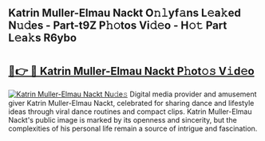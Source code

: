 ## Katrin Muller-Elmau Nackt O𝚗𝚕yf𝚊ns L𝚎a𝚔ed N𝚞𝚍es - Part-t9Z P𝚑𝚘tos Vi𝚍𝚎o - H𝚘𝚝 Part L𝚎a𝚔s R6ybo

# <h2><a href="http://kfeh386.oniu.top/?m=Katrin+Muller-Elmau+Nackt">🔗👉 🔴 Katrin Muller-Elmau Nackt P𝚑ot𝚘𝚜 V𝚒d𝚎o</a></h2>

[![Katrin Muller-Elmau Nackt Nu𝚍e𝚜](https://i.imgur.com/0qMVB7G.gif)](http://kfeh386.oniu.top/?m=Katrin+Muller-Elmau+Nackt)
Digital media provider and amusement giver Katrin Muller-Elmau Nackt, celebrated for sharing dance and lifestyle ideas through viral dance routines and compact clips. Katrin Muller-Elmau Nackt's public image is marked by its openness and sincerity, but the complexities of his personal life remain a source of intrigue and fascination.  
